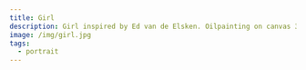 ```yaml
---
title: Girl
description: Girl inspired by Ed van de Elsken. Oilpainting on canvas 30cm x 30cm.
image: /img/girl.jpg
tags:
  - portrait
---
```

